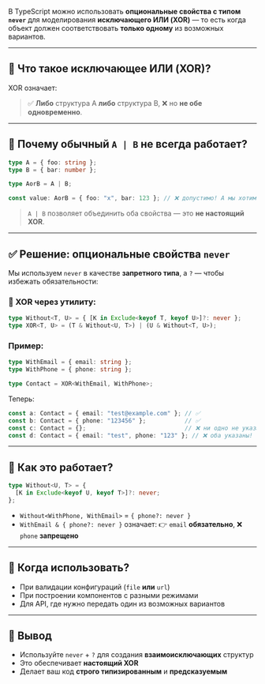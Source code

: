 В TypeScript можно использовать **опциональные свойства с типом `never`** для моделирования **исключающего ИЛИ (XOR)** — то есть когда объект должен соответствовать **только одному** из возможных вариантов.

---

## 📌 Что такое исключающее ИЛИ (XOR)?

XOR означает:

> ✅ **Либо** структура A **либо** структура B,
> ❌ но **не обе одновременно**.

---

## 🚫 Почему обычный `A | B` не всегда работает?

```ts
type A = { foo: string };
type B = { bar: number };

type AorB = A | B;

const value: AorB = { foo: "x", bar: 123 }; // ❌ допустимо! А мы хотим запретить
```

> `A | B` позволяет объединить оба свойства — это **не настоящий XOR**.

---

## ✅ Решение: опциональные свойства `never`

Мы используем `never` в качестве **запретного типа**, а `?` — чтобы избежать обязательности:

### 🔧 XOR через утилиту:

```ts
type Without<T, U> = { [K in Exclude<keyof T, keyof U>]?: never };
type XOR<T, U> = (T & Without<U, T>) | (U & Without<T, U>);
```

### Пример:

```ts
type WithEmail = { email: string };
type WithPhone = { phone: string };

type Contact = XOR<WithEmail, WithPhone>;
```

Теперь:

```ts
const a: Contact = { email: "test@example.com" }; // ✅
const b: Contact = { phone: "123456" };           // ✅
const c: Contact = {};                            // ❌ ни одно не указано
const d: Contact = { email: "test", phone: "123" }; // ❌ оба указаны!
```

---

## 📘 Как это работает?

```ts
type Without<U, T> = {
  [K in Exclude<keyof U, keyof T>]?: never;
};
```

* `Without<WithPhone, WithEmail>` = `{ phone?: never }`
* `WithEmail & { phone?: never }` означает:
  👉 `email` **обязательно**,
  ❌ `phone` **запрещено**

---

## 🎯 Когда использовать?

* При валидации конфигураций (`file` **или** `url`)
* При построении компонентов с разными режимами
* Для API, где нужно передать один из возможных вариантов

---

## 📌 Вывод

* Используйте `never` + `?` для создания **взаимоисключающих** структур
* Это обеспечивает **настоящий XOR**
* Делает ваш код **строго типизированным** и **предсказуемым**

